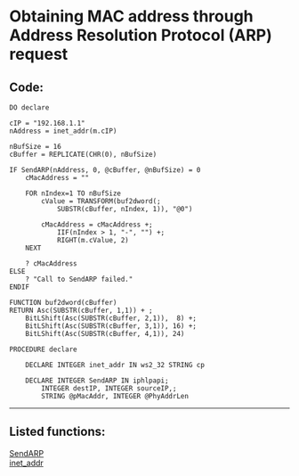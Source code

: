 <link rel="stylesheet" type="text/css" href="../css/win32api.css">  
<link rel="stylesheet" href="https://cdnjs.cloudflare.com/ajax/libs/font-awesome/4.7.0/css/font-awesome.min.css">

# Obtaining MAC address through Address Resolution Protocol (ARP) request

## Code:
```foxpro  
DO declare

cIP = "192.168.1.1"
nAddress = inet_addr(m.cIP)

nBufSize = 16
cBuffer = REPLICATE(CHR(0), nBufSize)

IF SendARP(nAddress, 0, @cBuffer, @nBufSize) = 0
	cMacAddress = ""
	
	FOR nIndex=1 TO nBufSize
		cValue = TRANSFORM(buf2dword(;
			SUBSTR(cBuffer, nIndex, 1)), "@0")

		cMacAddress = cMacAddress +;
			IIF(nIndex > 1, "-", "") +;
			RIGHT(m.cValue, 2)
	NEXT
	
	? cMacAddress
ELSE
	? "Call to SendARP failed."
ENDIF

FUNCTION buf2dword(cBuffer)
RETURN Asc(SUBSTR(cBuffer, 1,1)) + ;
	BitLShift(Asc(SUBSTR(cBuffer, 2,1)),  8) +;
	BitLShift(Asc(SUBSTR(cBuffer, 3,1)), 16) +;
	BitLShift(Asc(SUBSTR(cBuffer, 4,1)), 24)

PROCEDURE declare

	DECLARE INTEGER inet_addr IN ws2_32 STRING cp
	
	DECLARE INTEGER SendARP IN iphlpapi;
		INTEGER destIP, INTEGER sourceIP,;
		STRING @pMacAddr, INTEGER @PhyAddrLen  
```  
***  


## Listed functions:
[SendARP](../libraries/iphlpapi/SendARP.md)  
[inet_addr](../libraries/ws2_32/inet_addr.md)  
